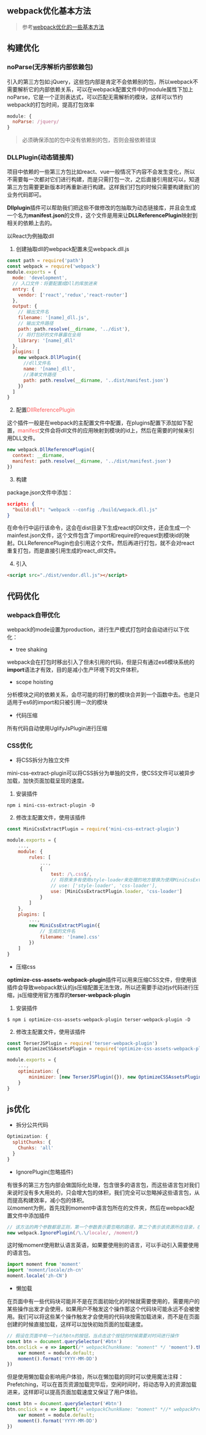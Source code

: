 ## webpack优化基本方法

> 参考[webpack优化的一些基本方法](https://juejin.im/post/5d68d6b0e51d4561a60d9e1c)

## 构建优化

### noParse(无序解析内部依赖包)

引入的第三方包如:jQuery，这些包内部是肯定不会依赖别的包，所以webpack不需要解析它的内部依赖关系，可以在webpack配置文件中的module属性下加上noParse，它是一个正则表达式，可以匹配无需解析的模块，这样可以节约webpack的打包时间，提高打包效率

```js
module: {
  noParse: /jquery/
}
```

> 必须确保添加的包中没有依赖别的包，否则会报依赖错误

### DLLPlugin(动态链接库)

项目中依赖的一些第三方包比如react、vue一般情况下内容不会发生变化，所以不需要每一次都对它们进行构建，而是只需打包一次，之后直接引用就可以，知道第三方包需要更新版本时再重新进行构建。这样我们打包的时候只需要构建我们的业务代码即可。

**Dllplugin**插件可以帮助我们把这些不做修改的包抽取为动态链接库，并且会生成一个名为**manifest.json**的文件，这个文件是用来让**DLLReferencePlugin**映射到相关的依赖上去的。

以React为例抽取dll

1. 创建抽取dll的webpack配置未见webpack.dll.js

```js
const path = require('path')
const webpack = require('webpack')
module.exports = {
  mode: 'development',
  // 入口文件：将要配置成Dll的库放进来
  entry: {
    vendor: ['react','redux','react-router']
  },
  output: {
    // 输出文件名
    filename: '[name]_dll.js',
    // 输出文件路径
    path: path.resolve(__dirname, '../dist'),
    // 将打包好的文件暴露在全局
    library: '[name]_dll'
  },
  plugins: [
    new webpack.DllPlugin({
      //dll文件名
      name: '[name]_dll',
      //清单文件路径
      path: path.resolve(__dirname, '..dist/manifest.json')
    })
  ]
}
```

2. 配置<font color=#ff5858>DllReferencePlugin</font>

这个插件一般是在webpack的主配置文件中配置，在plugins配置下添加如下配置，<font color=#ff5858>manifest</font>文件会将dll文件的应用映射到模块的id上，然后在需要的时候来引用DLL文件。

```js
new webpack.DllReferencePlugin({
  context: __dirname,
  manifest: path.resolve(__dirname, '../dist/manifest.json')
})
```

3. 构建

package.json文件中添加：

```json
scripts: {
  "build:dll": "webpack --config ./build/wepack.dll.js"
}
```

在命令行中运行该命令，这会在dist目录下生成react的Dll文件，还会生成一个mainfest.json文件，这个文件包含了import和require的request到模块id的映射。DLLReferencePlugin也会引用这个文件。然后再进行打包，就不会对react重复打包，而是直接引用生成的react_dll文件。

4. 引入

```html
<script src="./dist/vendor.dll.js"></script>
```

## 代码优化

### webpack自带优化

webpack的mode设置为production，进行生产模式打包时会自动进行以下优化： 

* tree shaking

webpack会在打包时移出引入了但未引用的代码，但是只有通过es6模块系统的**import**语法才有效，目的是减小生产环境下的文件体积，
* scope hoisting

分析模块之间的依赖关系，会尽可能的将打散的模块合并到一个函数中去。也是只适用于es6的import和只被引用一次的模块
* 代码压缩  

所有代码自动使用UglifyJsPlugin进行压缩

### CSS优化

* 将CSS拆分为独立文件 

mini-css-extract-plugin可以将CSS拆分为单独的文件，使CSS文件可以被异步加载，加快页面加载呈现的速度。

1. 安装插件

```shell
npm i mini-css-extract-plugin -D
```

2. 修改主配置文件，使用该插件

```js
const MiniCssExtractPlugin = require('mini-css-extract-plugin')

module.exports = {
    ...,
    module: {
        rules: [
            ...,
            {
                test: /\.css$/,
                // 将原来多有使用style-loader来处理的地方替换为使用MiniCssExtractPlugin.loader
                // use: ['style-loader', 'css-loader'],
                use: [MiniCssExtractPlugin.loader, 'css-loader']
            }
        ]
    },
    plugins: [
        ...,
        new MiniCssExtractPlugin({
            // 生成的文件名
            filename: '[name].css'
        })
    ]
}
```

* 压缩css

**optimize-css-assets-webpack-plugin**插件可以用来压缩CSS文件，但使用该插件会导致webpack默认的js压缩配置无法生效，所以还需要手动对js代码进行压缩，js压缩使用官方推荐的**terser-webpack-plugin**

1. 安装插件

```shell
$ npm i optimize-css-assets-webpack-plugin terser-webpack-plugin -D
```

2. 修改主配置文件，使用该插件

```js
const TerserJSPlugin = require('terser-webpack-plugin')
const OptimizeCSSAssetsPlugin = require('optimize-css-assets-webpack-plugin')

module.exports = {
    ...,
    optimization: {
        minimizer: [new TerserJSPlugin({}), new OptimizeCSSAssetsPlugin({})],
    }
}
```

## js优化

* 拆分公共代码

```js
Optimization: {
  splitChunks: {
    Chunks: 'all'
  }
}
```

* IgnorePlugin(忽略插件)

有很多的第三方包内部会做国际化处理，包含很多的语言包，而这些语言包对我们来说时没有多大用处的，只会增大包的体积，我们完全可以忽略掉这些语言包，从而提高构建效率，减小包的体积。  
以moment为例，首先找到moment中语言包所在的文件夹，然后在webpack配置文件中添加插件

```js
// 该方法的两个参数都是正则，第一个参数表示要忽略的路径，第二个表示该资源所在目录，在该文件夹下引入的语言包都会被忽略
new webpack.IgnorePlugin(/\.\/locale/, /moment/)
```
这时候moment使用默认语言英语，如果要使用别的语言，可以手动引入需要使用的语言包。
```js
import moment from 'moment'
import 'moment/locale/zh-cn'
moment.locale('zh-CN')
```

* 懒加载

在页面中有一些代码块可能并不是在页面初始化的时候就需要使用的，需要用户的某些操作出发才会使用，如果用户不触发这个操作那这个代码块可能永远不会被使用。我们可以将这些某个操作触发才会使用的代码块按需加载进来，而不是在页面创建的时候直接加载，这样可以加快初始页面的加载速度。

```js
// 假设在页面中有一个id为btn的按钮，当点击这个按钮的时候需要对时间进行操作
const btn = document.querySelector('#btn')
btn.onclick = e => import(/* webpackChunkName: "moment" */ 'moment').then(module => {
    var moment = module.default;
    moment().format('YYYY-MM-DD')
})
```

但是使用懒加载会影响用户体验，所以在懒加载的同时可以使用魔法注释：Prefetching，可以在首页资源加载完毕后，空闲时间时，将动态导入的资源加载进来，这样即可以提高页面加载速度又保证了用户体验。

```js
const btn = document.querySelector('#btn')
btn.onclick = e => import(/* webpackChunkName: "moment" *//* webpackPrefetch: true */ 'moment').then(module => {
    var moment = module.default;
    moment().format('YYYY-MM-DD')
})
```
